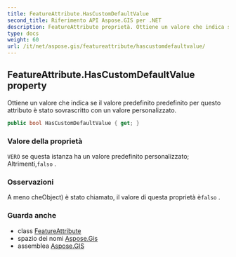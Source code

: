 ```yaml
---
title: FeatureAttribute.HasCustomDefaultValue
second_title: Riferimento API Aspose.GIS per .NET
description: FeatureAttribute proprietà. Ottiene un valore che indica se il valore predefinito predefinito per questo attributo è stato sovrascritto con un valore personalizzato.
type: docs
weight: 60
url: /it/net/aspose.gis/featureattribute/hascustomdefaultvalue/
---
```

## FeatureAttribute.HasCustomDefaultValue property

Ottiene un valore che indica se il valore predefinito predefinito per questo attributo è stato sovrascritto con un valore personalizzato.

```csharp
public bool HasCustomDefaultValue { get; }
```

### Valore della proprietà

`VERO` se questa istanza ha un valore predefinito personalizzato; Altrimenti,`falso` .

### Osservazioni

A meno cheObject) è stato chiamato, il valore di questa proprietà è`falso` .

### Guarda anche

* class [FeatureAttribute](../)
* spazio dei nomi [Aspose.Gis](../../featureattribute/)
* assemblea [Aspose.GIS](../../../)


